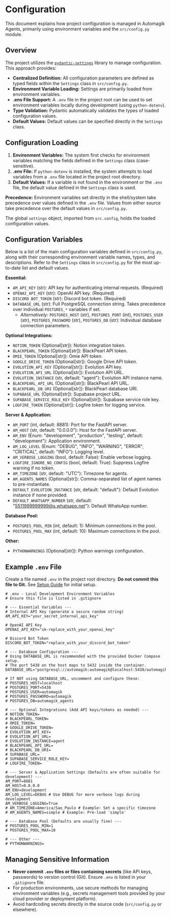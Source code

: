 # Configuration

This document explains how project configuration is managed in Automagik Agents, primarily using environment variables and the `src/config.py` module.

## Overview

The project utilizes the [`pydantic-settings`](https://docs.pydantic.dev/latest/concepts/pydantic_settings/) library to manage configuration. This approach provides:

- **Centralized Definition:** All configuration parameters are defined as typed fields within the `Settings` class in `src/config.py`.
- **Environment Variable Loading:** Settings are primarily loaded from environment variables.
- **.env File Support:** A `.env` file in the project root can be used to set environment variables locally during development (using `python-dotenv`).
- **Type Validation:** Pydantic automatically validates the types of loaded configuration values.
- **Default Values:** Default values can be specified directly in the `Settings` class.

<!-- Note: config-rules.md reference removed as file does not exist -->

## Configuration Loading

1.  **Environment Variables:** The system first checks for environment variables matching the fields defined in the `Settings` class (case-sensitive).
2.  **.env File:** If `python-dotenv` is installed, the system attempts to load variables from a `.env` file located in the project root directory.
3.  **Default Values:** If a variable is not found in the environment or the `.env` file, the default value defined in the `Settings` class is used.

**Precedence:** Environment variables set directly in the shell/system take precedence over values defined in the `.env` file. Values from either source take precedence over the default values in `src/config.py`.

The global `settings` object, imported from `src.config`, holds the loaded configuration values.

## Configuration Variables

Below is a list of the main configuration variables defined in `src/config.py`, along with their corresponding environment variable names, types, and descriptions. Refer to the `Settings` class in `src/config.py` for the most up-to-date list and default values.

**Essential:**

- `AM_API_KEY` (str): API key for authenticating internal requests. (Required)
- `OPENAI_API_KEY` (str): OpenAI API key. (Required)
- `DISCORD_BOT_TOKEN` (str): Discord bot token. (Required)
- `DATABASE_URL` (str): Full PostgreSQL connection string. Takes precedence over individual `POSTGRES_*` variables if set.
    *   *Alternatively:* `POSTGRES_HOST` (str), `POSTGRES_PORT` (int), `POSTGRES_USER` (str), `POSTGRES_PASSWORD` (str), `POSTGRES_DB` (str): Individual database connection parameters.

**Optional Integrations:**

- `NOTION_TOKEN` (Optional[str]): Notion integration token.
- `BLACKPEARL_TOKEN` (Optional[str]): BlackPearl API token.
- `OMIE_TOKEN` (Optional[str]): Omie API token.
- `GOOGLE_DRIVE_TOKEN` (Optional[str]): Google Drive API token.
- `EVOLUTION_API_KEY` (Optional[str]): Evolution API key.
- `EVOLUTION_API_URL` (Optional[str]): Evolution API URL.
- `EVOLUTION_INSTANCE` (str, default: "agent"): Evolution API instance name.
- `BLACKPEARL_API_URL` (Optional[str]): BlackPearl API URL.
- `BLACKPEARL_DB_URI` (Optional[str]): BlackPearl database URI.
- `SUPABASE_URL` (Optional[str]): Supabase project URL.
- `SUPABASE_SERVICE_ROLE_KEY` (Optional[str]): Supabase service role key.
- `LOGFIRE_TOKEN` (Optional[str]): Logfire token for logging service.

**Server & Application:**

- `AM_PORT` (int, default: 8881): Port for the FastAPI server.
- `AM_HOST` (str, default: "0.0.0.0"): Host for the FastAPI server.
- `AM_ENV` (Enum: "development", "production", "testing", default: "development"): Application environment.
- `AM_LOG_LEVEL` (Enum: "DEBUG", "INFO", "WARNING", "ERROR", "CRITICAL", default: "INFO"): Logging level.
- `AM_VERBOSE_LOGGING` (bool, default: False): Enable verbose logging.
- `LOGFIRE_IGNORE_NO_CONFIG` (bool, default: True): Suppress Logfire warning if no token.
- `AM_TIMEZONE` (str, default: "UTC"): Timezone for agents.
- `AM_AGENTS_NAMES` (Optional[str]): Comma-separated list of agent names to pre-instantiate.
- `DEFAULT_EVOLUTION_INSTANCE` (str, default: "default"): Default Evolution instance if none provided.
- `DEFAULT_WHATSAPP_NUMBER` (str, default: "5511999999999@s.whatsapp.net"): Default WhatsApp number.

**Database Pool:**

- `POSTGRES_POOL_MIN` (int, default: 1): Minimum connections in the pool.
- `POSTGRES_POOL_MAX` (int, default: 10): Maximum connections in the pool.

**Other:**

- `PYTHONWARNINGS` (Optional[str]): Python warnings configuration.

## Example `.env` File

Create a file named `.env` in the project root directory. **Do not commit this file to Git.** See [Setup Guide](./setup.md) for initial setup.

```dotenv
# .env - Local Development Environment Variables
# Ensure this file is listed in .gitignore

# --- Essential Variables ---
# Internal API Key (generate a secure random string)
AM_API_KEY="your_secret_internal_api_key"

# OpenAI API Key
OPENAI_API_KEY="sk-replace_with_your_openai_key"

# Discord Bot Token
DISCORD_BOT_TOKEN="replace_with_your_discord_bot_token"

# --- Database Configuration ---
# Using DATABASE_URL is recommended with the provided Docker Compose setup.
# The port 5438 on the host maps to 5432 inside the container.
DATABASE_URL="postgresql://automagik:automagik@localhost:5438/automagik_agents"

# If NOT using DATABASE_URL, uncomment and configure these:
# POSTGRES_HOST=localhost
# POSTGRES_PORT=5438
# POSTGRES_USER=automagik
# POSTGRES_PASSWORD=automagik
# POSTGRES_DB=automagik_agents

# --- Optional Integrations (Add API keys/tokens as needed) ---
# NOTION_TOKEN=
# BLACKPEARL_TOKEN=
# OMIE_TOKEN=
# GOOGLE_DRIVE_TOKEN=
# EVOLUTION_API_KEY=
# EVOLUTION_API_URL=
# EVOLUTION_INSTANCE=agent
# BLACKPEARL_API_URL=
# BLACKPEARL_DB_URI=
# SUPABASE_URL=
# SUPABASE_SERVICE_ROLE_KEY=
# LOGFIRE_TOKEN=

# --- Server & Application Settings (Defaults are often suitable for development) ---
AM_PORT=8881
AM_HOST=0.0.0.0
AM_ENV=development
AM_LOG_LEVEL=DEBUG # Use DEBUG for more verbose logs during development
AM_VERBOSE_LOGGING=True
# AM_TIMEZONE=America/Sao_Paulo # Example: Set a specific timezone
# AM_AGENTS_NAMES=simple # Example: Pre-load 'simple'

# --- Database Pool (Defaults are usually fine) ---
# POSTGRES_POOL_MIN=1
# POSTGRES_POOL_MAX=10

# --- Other ---
# PYTHONWARNINGS=
```

## Managing Sensitive Information

- **Never commit `.env` files or files containing secrets** (like API keys, passwords) to version control (Git). Ensure `.env` is listed in your `.gitignore` file.
- For production environments, use secure methods for managing environment variables (e.g., secrets management tools provided by your cloud provider or deployment platform).
- Avoid hardcoding secrets directly in the source code (`src/config.py` or elsewhere). 